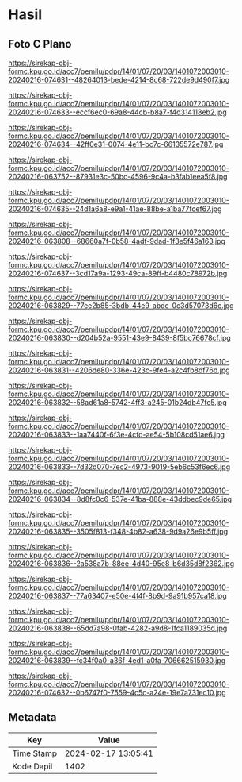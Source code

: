 # Hasil

## Foto C Plano

https://sirekap-obj-formc.kpu.go.id/acc7/pemilu/pdpr/14/01/07/20/03/1401072003010-20240216-074631--48264013-bede-4214-8c68-722de9d490f7.jpg

https://sirekap-obj-formc.kpu.go.id/acc7/pemilu/pdpr/14/01/07/20/03/1401072003010-20240216-074633--eccf6ec0-69a8-44cb-b8a7-f4d314118eb2.jpg

https://sirekap-obj-formc.kpu.go.id/acc7/pemilu/pdpr/14/01/07/20/03/1401072003010-20240216-074634--42ff0e31-0074-4e11-bc7c-66135572e787.jpg

https://sirekap-obj-formc.kpu.go.id/acc7/pemilu/pdpr/14/01/07/20/03/1401072003010-20240216-063752--87931e3c-50bc-4596-9c4a-b3fab1eea5f8.jpg

https://sirekap-obj-formc.kpu.go.id/acc7/pemilu/pdpr/14/01/07/20/03/1401072003010-20240216-074635--24d1a6a8-e9a1-41ae-88be-a1ba77fcef67.jpg

https://sirekap-obj-formc.kpu.go.id/acc7/pemilu/pdpr/14/01/07/20/03/1401072003010-20240216-063808--68660a7f-0b58-4adf-9dad-1f3e5f46a163.jpg

https://sirekap-obj-formc.kpu.go.id/acc7/pemilu/pdpr/14/01/07/20/03/1401072003010-20240216-074637--3cd17a9a-1293-49ca-89ff-b4480c78972b.jpg

https://sirekap-obj-formc.kpu.go.id/acc7/pemilu/pdpr/14/01/07/20/03/1401072003010-20240216-063829--77ee2b85-3bdb-44e9-abdc-0c3d57073d6c.jpg

https://sirekap-obj-formc.kpu.go.id/acc7/pemilu/pdpr/14/01/07/20/03/1401072003010-20240216-063830--d204b52a-9551-43e9-8439-8f5bc76678cf.jpg

https://sirekap-obj-formc.kpu.go.id/acc7/pemilu/pdpr/14/01/07/20/03/1401072003010-20240216-063831--4206de80-336e-423c-9fe4-a2c4fb8df76d.jpg

https://sirekap-obj-formc.kpu.go.id/acc7/pemilu/pdpr/14/01/07/20/03/1401072003010-20240216-063832--58ad61a8-5742-4ff3-a245-01b24db47fc5.jpg

https://sirekap-obj-formc.kpu.go.id/acc7/pemilu/pdpr/14/01/07/20/03/1401072003010-20240216-063833--1aa7440f-6f3e-4cfd-ae54-5b108cd51ae6.jpg

https://sirekap-obj-formc.kpu.go.id/acc7/pemilu/pdpr/14/01/07/20/03/1401072003010-20240216-063833--7d32d070-7ec2-4973-9019-5eb6c53f6ec6.jpg

https://sirekap-obj-formc.kpu.go.id/acc7/pemilu/pdpr/14/01/07/20/03/1401072003010-20240216-063834--8d8fc0c6-537e-41ba-888e-43ddbec9de65.jpg

https://sirekap-obj-formc.kpu.go.id/acc7/pemilu/pdpr/14/01/07/20/03/1401072003010-20240216-063835--3505f813-f348-4b82-a638-9d9a26e9b5ff.jpg

https://sirekap-obj-formc.kpu.go.id/acc7/pemilu/pdpr/14/01/07/20/03/1401072003010-20240216-063836--2a538a7b-88ee-4d40-95e8-b6d35d8f2362.jpg

https://sirekap-obj-formc.kpu.go.id/acc7/pemilu/pdpr/14/01/07/20/03/1401072003010-20240216-063837--77a63407-e50e-4f4f-8b9d-9a91b957ca18.jpg

https://sirekap-obj-formc.kpu.go.id/acc7/pemilu/pdpr/14/01/07/20/03/1401072003010-20240216-063838--65dd7a98-0fab-4282-a9d8-1fca1189035d.jpg

https://sirekap-obj-formc.kpu.go.id/acc7/pemilu/pdpr/14/01/07/20/03/1401072003010-20240216-063839--fc34f0a0-a36f-4ed1-a0fa-706662515930.jpg

https://sirekap-obj-formc.kpu.go.id/acc7/pemilu/pdpr/14/01/07/20/03/1401072003010-20240216-074632--0b6747f0-7559-4c5c-a24e-19e7a731ec10.jpg


## Metadata

| Key        | Value               |
| ---------- | ------------------- |
| Time Stamp | 2024-02-17 13:05:41 |
| Kode Dapil | 1402                |



